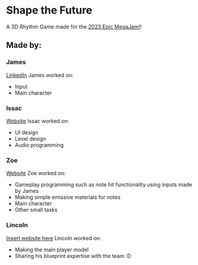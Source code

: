# Shape the Future

A 3D Rhythm Game made for the [2023 Epic MegaJam!](https://itch.io/jam/2023-epic-megajam)!

## Made by:
### James 
[LinkedIn](https://www.linkedin.com/in/james-barber-jb96/)
James worked on:
- Input
- Main character

### Issac
[Website](https://gamerize.github.io/issacwai.github.io/)
Issac worked on:
- UI design
- Level design
- Audio programming

### Zoe
[Website](https://zoe-ridley.github.io/#)
Zoe worked on:
- Gameplay programming such as note hit functionality using inputs made by James
- Making simple emissive materials for notes
- Main character
- Other small tasks

### Lincoln
[Insert website here](https://google.com)
Lincoln worked on:
- Making the main player model
- Sharing his blueprint expertise with the team :D
